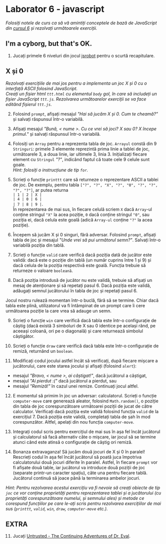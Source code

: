 # Laborator 6 - javascript

*Folosiți notele de curs ca să vă amintiți conceptele de bază de JavaScript din [cursul 6](https://cs.unibuc.ro/~cechirita/tw/c6) și rezolvați următoarele exerciții.*  

## I'm a cyborg, but that's OK. 

1. Jucați primele 6 niveluri din jocul [jsrobot](https://lab.reaal.me/jsrobot/) pentru o scurtă recapitulare.
 
## X și 0

*Rezolvați exercițiile de mai jos pentru a implementa un joc X și 0 cu o interfață ASCII folosind JavaScript.   
Creați un fișier html `ttt.html` cu elementul `body` gol, în care să includeți un fișier JavaScript `ttt.js`. Rezolvarea următoarelor exerciții se va face editând fișierul `ttt.js`.*

2. Folosind `prompt`, afișați mesajul *"Hai să jucăm X și 0. Cum te cheamă?"* și salvați răspunsul într-o variabilă.

3. Afișați mesajul *"Bună, < nume >. Cu ce vrei să joci? X sau 0? X începe primul."* și salvați răspunsul într-o variabilă. 

4. Folosiți un `Array` pentru a reprezenta tabla de joc. `Arrayul` constă din 9  `Stringuri`: primele 3 elemente reprezintă prima linie a tablei de joc, următoarele 3, a doua linie, iar ultimele 3, linia 3. Inițializați fiecare element cu `Stringul` *"?"*, indicând faptul că toate cele 9 celule sunt goale.  
*Hint: folosiți o instrucțiune de tip `for`.*

5. Scrieți o funcție `printtt` care să returneze o reprezentare ASCII a tablei de joc. De exemplu, pentru tabla `["?", "?", "X", "?", "0", "?", "?", "?", "?"]`, ar putea returna    
`| 1 | 2 | X |`  
`| 4 | 0 | 6 |`  
`| 7 | 8 | 9 |`.  
În reprezentarea de mai sus, în fiecare celulă scriem `X` dacă `Array`-ul conține stringul `"X"` la acea poziție, `0` dacă conține stringul `"0"`, sau poziția ei, dacă celula este goală (adică `Array-ul` conține `"?"` la acea poziție).    

6. Începem să jucăm X și 0 singuri, fără adversar. Folosind `prompt`, afișați tabla de joc și mesajul *"Unde vrei să pui următorul semn?"*. Salvați într-o variabilă poziția din tablă. 

7. Scrieți o funcție `valid` care verifică dacă poziția dată de jucător este validă: dacă este o poziție din tablă (un număr cuprins între 1 și 9) și dacă celula de la poziția respectivă este goală. Funcția trebuie să returneze o valoare `booleană`. 

8. Dacă poziția introdusă de jucător nu este validă, trebuie să afișați un mesaj de atenționare și să repetați pasul 6. Dacă poziția este validă, adăugați semnul jucătorului în tabla de joc și repetați pasul 6. 

Jocul nostru rulează momentan într-o buclă, fără să se termine. Chiar dacă tabla este plină, utilizatorul va fi întâmpinat de un prompt care îi cere următoarea poziție la care vrea să adauge un semn.

9.  Scrieți o funcție `win` care verifică dacă tabla este într-o configurație de câștig (dacă există 3 simboluri de X sau 0 identice pe același rând, pe aceeași coloană, ori pe o diagonală) și care returnează simbolul câștigător. 

10. Scrieți o funcție `draw` care verifică dacă tabla este într-o configurație de remiză, returnând un `boolean`. 

11. Modificați codul jocului astfel încât să verificați, după fiecare mișcare a jucătorului, care este starea jocului și afișați (folosind `alert`):
- mesajul *"Bravo, < nume >, ai câștigat!"*, dacă jucătorul a câștigat, 
- mesajul *"Ai pierdut :("* dacă jucătorul a pierdut, sau 
- mesajul *"Remiză!"* în cazul unei remize.
Continuați jocul altfel.

12. E momentul să primim în joc un adversar: calculatorul. Scrieți o funcție `computer-move` care generează aleator, folosind `Math.random()`, o poziție din tabla de joc corespunzătoare următoarei poziții de jucat de către calculator. Verificați dacă poziția este validă folosind funcția `valid` de la exercițiul 7. Dacă poziția este validă, completați tabla de șah în mod corespunzător. Altfel, apelați din nou funcția `computer-move`. 

13. Integrați codul scris pentru exercițiul de mai sus în așa fel încât jucătorul și calculatorul să facă alternativ câte o mișcare, iar jocul să se termine atunci când este atinsă o configurație de câștig ori remiză. 

14. Bonanza extravaganza! Să jucăm două jocuri de X și 0 în paralel!  
Rescrieți codul în așa fel încât jucătorul să poată juca împotriva calculatorului două jocuri diferite în paralel. Astfel, în fiecare `prompt` vor fi afișate două table, iar jucătorul va introduce două poziții de joc (separate printr-un caracter spațiu), câte una pentru fiecare tablă. Jucătorul continuă să joace până la terminarea ambelor jocuri. 

*Hint: Pentru rezolvarea acestui exercițiu va fi nevoie să creați  obiecte de tip `joc` ce vor conține proprietăți pentru reprezentarea  tablei și a jucătorului (cu proprietăți corespunzătoare numelui, și semnului ales) și metode ce corespund funcțiilor pe care le-ați scris pentru rezolvarea exercițiilor de mai sus (`printtt`, `valid`, `win`, `draw`, `computer-move` etc.).*        

## EXTRA

11. Jucați [Untrusted - The Continuing Adventures of Dr. Eval](https://alexnisnevich.github.io/untrusted/).
 

